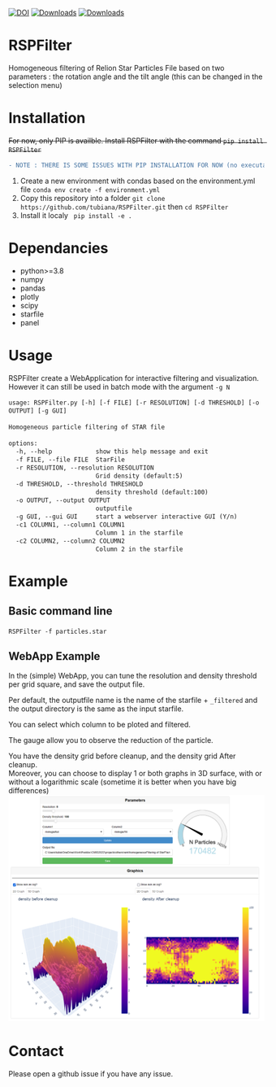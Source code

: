 [![DOI](https://zenodo.org/badge/575487916.svg)](https://zenodo.org/badge/latestdoi/575487916)
[![Downloads](https://static.pepy.tech/badge/rspfilter)](https://pepy.tech/project/rspfilter)
[![Downloads](https://static.pepy.tech/badge/rspfilter/month)](https://pepy.tech/project/rspfilter)
# RSPFilter
Homogeneous filtering of Relion Star Particles File based on two parameters : the rotation angle and the tilt angle (this can be changed in the selection menu)

# Installation
~~For now, only PIP is availble. Install RSPFilter with the command `pip install RSPFilter`~~

```diff
- NOTE : THERE IS SOME ISSUES WITH PIP INSTALLATION FOR NOW (no executable made), PLEASE CHECK BELLOW HOW TO INSTALL IT
```
1. Create a new environment with condas based on the environment.yml file `conda env create -f environment.yml` 
2. Copy this repository into a folder `git clone https://github.com/tubiana/RSPFilter.git` then `cd RSPFilter`
3. Install it localy ` pip install -e .`

# Dependancies
- python>=3.8
- numpy
- pandas
- plotly
- scipy
- starfile
- panel


# Usage 
RSPFilter create a WebApplication for interactive filtering and visualization.  
However it can still be used in batch mode with the argument `-g N`

```
usage: RSPFilter.py [-h] [-f FILE] [-r RESOLUTION] [-d THRESHOLD] [-o OUTPUT] [-g GUI]

Homogeneous particle filtering of STAR file

options:
  -h, --help            show this help message and exit
  -f FILE, --file FILE  StarFile
  -r RESOLUTION, --resolution RESOLUTION
                        Grid density (default:5)
  -d THRESHOLD, --threshold THRESHOLD
                        density threshold (default:100)
  -o OUTPUT, --output OUTPUT
                        outputfile
  -g GUI, --gui GUI     start a webserver interactive GUI (Y/n)
  -c1 COLUMN1, --column1 COLUMN1
                        Column 1 in the starfile
  -c2 COLUMN2, --column2 COLUMN2
                        Column 2 in the starfile
```

# Example
## Basic command line
`RSPFilter -f particles.star`

## WebApp Example
In the (simple) WebApp, you can tune the resolution and density threshold per grid square, and save the output file.  

Per default, the outputfile name is the name of the starfile + `_filtered` and the output directory is the same as the input starfile.

You can select which column to be ploted and filtered.

The gauge allow you to observe the reduction of the particle.

You have the density grid before cleanup, and the density grid After cleanup.  
Moreover, you can choose to display 1 or both graphs in 3D surface, with or without a logarithmic scale (sometime it is better when you have big differences)
![Webapp Example](examples/webapp_example.png)

# Contact
Please open a github issue if you have any issue.


